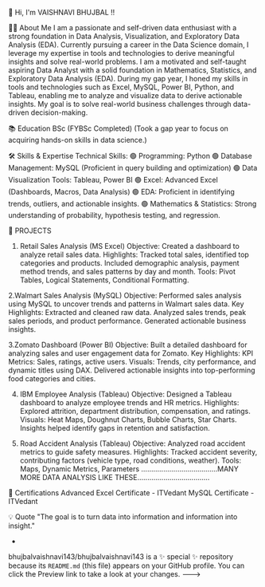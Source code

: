 👋 Hi, I'm VAISHNAVI BHUJBAL !!

👨‍💻 About Me
I am a passionate and self-driven data enthusiast with a strong foundation in Data Analysis, Visualization, and Exploratory Data Analysis (EDA). 
Currently pursuing a career in the Data Science domain, I leverage my expertise in tools and technologies to derive meaningful insights and solve real-world problems.
I am a motivated and self-taught aspiring Data Analyst with a solid foundation in Mathematics, Statistics, and Exploratory Data Analysis (EDA). 
During my gap year, I honed my skills in tools and technologies such as Excel, MySQL, Power BI, Python, and Tableau, enabling me to analyze and visualize data to derive actionable insights. 
My goal is to solve real-world business challenges through data-driven decision-making.

📚 Education
BSc (FYBSc Completed)
(Took a gap year to focus on acquiring hands-on skills in data science.)

🛠️ Skills & Expertise
Technical Skills:
🟢 Programming: Python 
🟢 Database Management: MySQL (Proficient in query building and optimization)
🟢 Data Visualization Tools: Tableau, Power BI
🟢 Excel: Advanced Excel (Dashboards, Macros, Data Analysis)
🟢 EDA: Proficient in identifying trends, outliers, and actionable insights.
🟢 Mathematics & Statistics: Strong understanding of probability, hypothesis testing, and regression.

📂 PROJECTS 
1. Retail Sales Analysis (MS Excel)
Objective: Created a dashboard to analyze retail sales data.
Highlights:
Tracked total sales, identified top categories and products.
Included demographic analysis, payment method trends, and sales patterns by day and month.
Tools: Pivot Tables, Logical Statements, Conditional Formatting.

2.Walmart Sales Analysis (MySQL)
Objective: Performed sales analysis using MySQL to uncover trends and patterns in Walmart sales data.
Key Highlights:
Extracted and cleaned raw data.
Analyzed sales trends, peak sales periods, and product performance.
Generated actionable business insights.

3.Zomato Dashboard (Power BI)
Objective: Built a detailed dashboard for analyzing sales and user engagement data for Zomato.
Key Highlights:
KPI Metrics: Sales, ratings, active users.
Visuals: Trends, city performance, and dynamic titles using DAX.
Delivered actionable insights into top-performing food categories and cities.

4. IBM Employee Analysis (Tableau)
Objective: Designed a Tableau dashboard to analyze employee trends and HR metrics.
Highlights:
Explored attrition, department distribution, compensation, and ratings.
Visuals: Heat Maps, Doughnut Charts, Bubble Charts, Star Charts.
Insights helped identify gaps in retention and satisfaction.

5. Road Accident Analysis (Tableau)
Objective: Analyzed road accident metrics to guide safety measures.
Highlights:
Tracked accident severity, contributing factors (vehicle type, road conditions, weather).
Tools: Maps, Dynamic Metrics, Parameters
 ......................................MANY MORE DATA ANALYSIS LIKE THESE....................................

📜 Certifications
Advanced Excel Certificate - ITVedant
MySQL Certificate - ITVedant

💡 Quote
"The goal is to turn data into information and information into insight."

-
bhujbalvaishnavi143/bhujbalvaishnavi143 is a ✨ special ✨ repository because its `README.md` (this file) appears on your GitHub profile.
You can click the Preview link to take a look at your changes.
--->
